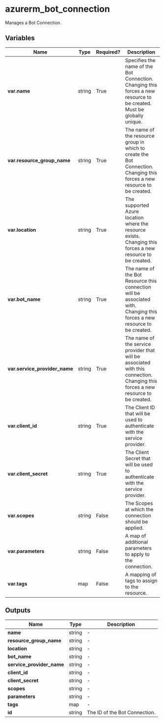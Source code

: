 # azurerm_bot_connection

Manages a Bot Connection.

## Variables

| Name | Type | Required? |  Description |
| ---- | ---- | --------- |  ----------- |
| **var.name** | string | True | Specifies the name of the Bot Connection. Changing this forces a new resource to be created. Must be globally unique. | 
| **var.resource_group_name** | string | True | The name of the resource group in which to create the Bot Connection. Changing this forces a new resource to be created. | 
| **var.location** | string | True | The supported Azure location where the resource exists. Changing this forces a new resource to be created. | 
| **var.bot_name** | string | True | The name of the Bot Resource this connection will be associated with. Changing this forces a new resource to be created. | 
| **var.service_provider_name** | string | True | The name of the service provider that will be associated with this connection. Changing this forces a new resource to be created. | 
| **var.client_id** | string | True | The Client ID that will be used to authenticate with the service provider. | 
| **var.client_secret** | string | True | The Client Secret that will be used to authenticate with the service provider. | 
| **var.scopes** | string | False | The Scopes at which the connection should be applied. | 
| **var.parameters** | string | False | A map of additional parameters to apply to the connection. | 
| **var.tags** | map | False | A mapping of tags to assign to the resource. | 



## Outputs

| Name | Type | Description |
| ---- | ---- | --------- | 
| **name** | string  | - | 
| **resource_group_name** | string  | - | 
| **location** | string  | - | 
| **bot_name** | string  | - | 
| **service_provider_name** | string  | - | 
| **client_id** | string  | - | 
| **client_secret** | string  | - | 
| **scopes** | string  | - | 
| **parameters** | string  | - | 
| **tags** | map  | - | 
| **id** | string  | The ID of the Bot Connection. | 